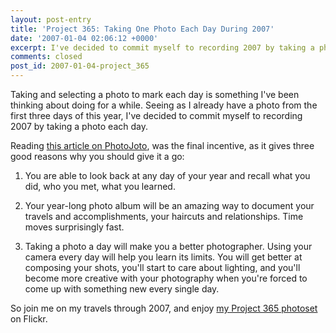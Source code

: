 ```yaml
---
layout: post-entry
title: 'Project 365: Taking One Photo Each Day During 2007'
date: '2007-01-04 02:06:12 +0000'
excerpt: I've decided to commit myself to recording 2007 by taking a photo each day.
comments: closed
post_id: 2007-01-04-project_365
---
```

Taking and selecting a photo to mark each day is something I've been thinking about doing for a while. Seeing as I already have a photo from the first three days of this year, I've decided to commit myself to recording 2007 by taking a photo each day.

Reading [this article on PhotoJoto][1], was the final incentive, as it gives three good reasons why you should give it a go:

1. You are able to look back at any day of your year and recall what you did, who you met, what you learned.

2. Your year-long photo album will be an amazing way to document your travels and accomplishments, your haircuts and relationships. Time moves surprisingly fast.

3. Taking a photo a day will make you a better photographer. Using your camera every day will help you learn its limits. You will get better at composing your shots, you'll start to care about lighting, and you'll become more creative with your photography when you're forced to come up with something new every single day.

So join me on my travels through 2007, and enjoy [my Project 365 photoset][2] on Flickr.

[1]: http://www.photojojo.com/content/tutorials/project-365-take-a-photo-a-day/
[2]: http://flickr.com/photos/lloydyweb/sets/72157594458562627/